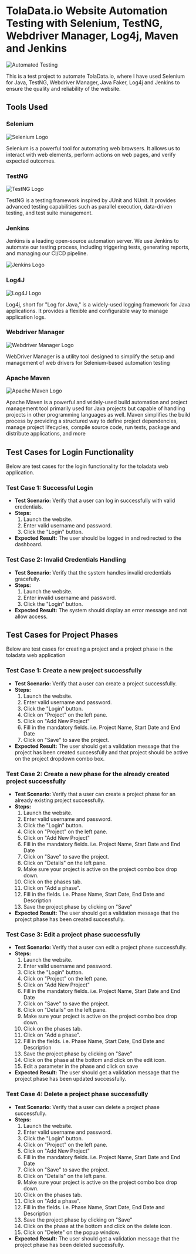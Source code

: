 # TolaData.io Website Automation Testing with Selenium, TestNG, Webdriver Manager, Log4j, Maven and Jenkins

![Automated Testing](images/automation.png)

This is a test project to automate TolaData.io, where I have used Selenium for Java, TestNG, Webdriver Manager, Java Faker, Log4j and Jenkins to ensure the quality and reliability of the website.

## Tools Used

### Selenium

![Selenium Logo](images/selenium.png)

Selenium is a powerful tool for automating web browsers. It allows us to interact with web elements, perform actions on web pages, and verify expected outcomes.


### TestNG

![TestNG Logo](images/testng.png)

TestNG is a testing framework inspired by JUnit and NUnit. It provides advanced testing capabilities such as parallel execution, data-driven testing, and test suite management.


### Jenkins

Jenkins is a leading open-source automation server. We use Jenkins to automate our testing process, including triggering tests, generating reports, and managing our CI/CD pipeline.

![Jenkins Logo](images/jenkins.png)

### Log4J

![Log4J Logo](images/log4j.png)

Log4j, short for "Log for Java," is a widely-used logging framework for Java applications. It provides a flexible and configurable way to manage application logs.


### Webdriver Manager

![Webdriver Manager Logo](images/Webdriver_Manager.png)

WebDriver Manager is a utility tool designed to simplify the setup and management of web drivers for Selenium-based automation testing


### Apache Maven

![Apache Maven Logo](images/Apache_Maven_logo.svg.png)

Apache Maven is a powerful and widely-used build automation and project management tool primarily used for Java projects but capable of handling projects in 
other programming languages as well. Maven simplifies the build process by providing a structured way to define project dependencies, 
manage project lifecycles, compile source code, run tests, package and distribute applications, and more


## Test Cases for Login Functionality

Below are test cases for the login functionality for the toladata web application.

### Test Case 1: Successful Login

- **Test Scenario:** Verify that a user can log in successfully with valid credentials.
- **Steps:**
    1. Launch the website.
    2. Enter valid username and password.
    3. Click the "Login" button.
- **Expected Result:** The user should be logged in and redirected to the dashboard.

### Test Case 2: Invalid Credentials Handling

- **Test Scenario:** Verify that the system handles invalid credentials gracefully.
- **Steps:**
    1. Launch the website.
    2. Enter invalid username and password.
    3. Click the "Login" button.
- **Expected Result:** The system should display an error message and not allow access.

## Test Cases for Project Phases

Below are test cases for creating a project and a project phase in the toladata web application

### Test Case 1: Create a new project successfully

- **Test Scenario:** Verify that a user can create a project successfully.
- **Steps:**
  1. Launch the website.
  2. Enter valid username and password.
  3. Click the "Login" button.
  4. Click on "Project" on the left pane.
  5. Click on "Add New Project"
  6. Fill in the mandatory fields. i.e. Project Name, Start Date and End Date
  7. Click on "Save" to save the project.
- **Expected Result:** The user should get a validation message that the project has been created successfully and that project should be active on the project dropdown combo box.

### Test Case 2: Create a new phase for the already created project successfully

- **Test Scenario:** Verify that a user can create a project phase for an already existing project successfully.
- **Steps:**
  1. Launch the website.
  2. Enter valid username and password.
  3. Click the "Login" button.
  4. Click on "Project" on the left pane.
  5. Click on "Add New Project"
  6. Fill in the mandatory fields. i.e. Project Name, Start Date and End Date
  7. Click on "Save" to save the project.
  8. Click on "Details" on the left pane.
  9. Make sure your project is active on the project combo box drop down.
  10. Click on the phases tab.
  11. Click on "Add a phase".
  12. Fill in the fields. i.e. Phase Name, Start Date, End Date and Description
  13. Save the project phase by clicking on "Save"
- **Expected Result:** The user should get a validation message that the project phase has been created successfully.

### Test Case 3: Edit a project phase successfully

- **Test Scenario:** Verify that a user can edit a project phase successfully.
- **Steps:**
  1. Launch the website.
  2. Enter valid username and password.
  3. Click the "Login" button.
  4. Click on "Project" on the left pane.
  5. Click on "Add New Project"
  6. Fill in the mandatory fields. i.e. Project Name, Start Date and End Date
  7. Click on "Save" to save the project.
  8. Click on "Details" on the left pane.
  9. Make sure your project is active on the project combo box drop down.
  10. Click on the phases tab.
  11. Click on "Add a phase".
  12. Fill in the fields. i.e. Phase Name, Start Date, End Date and Description
  13. Save the project phase by clicking on "Save"
  14. Click on the phase at the bottom and click on the edit icon.
  15. Edit a parameter in the phase and click on save
- **Expected Result:** The user should get a validation message that the project phase has been updated successfully.

### Test Case 4: Delete a project phase successfully

- **Test Scenario:** Verify that a user can delete a project phase successfully.
- **Steps:**
  1. Launch the website.
  2. Enter valid username and password.
  3. Click the "Login" button.
  4. Click on "Project" on the left pane.
  5. Click on "Add New Project"
  6. Fill in the mandatory fields. i.e. Project Name, Start Date and End Date
  7. Click on "Save" to save the project.
  8. Click on "Details" on the left pane.
  9. Make sure your project is active on the project combo box drop down.
  10. Click on the phases tab.
  11. Click on "Add a phase".
  12. Fill in the fields. i.e. Phase Name, Start Date, End Date and Description
  13. Save the project phase by clicking on "Save"
  14. Click on the phase at the bottom and click on the delete icon.
  15. Click on "Delete" on the popup window.
- **Expected Result:** The user should get a validation message that the project phase has been deleted successfully.
